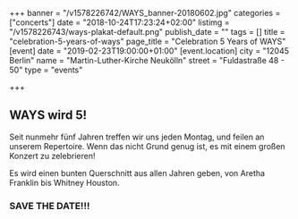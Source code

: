 +++
banner = "/v1578226742/WAYS_banner-20180602.jpg"
categories = ["concerts"]
date = "2018-10-24T17:23:24+02:00"
listimg = "/v1578226743/ways-plakat-default.png"
publish_date = ""
tags = []
title = "celebration-5-years-of-ways"
page_title = "Celebration 5 Years of WAYS"
[event]
date = "2019-02-23T19:00:00+01:00"
[event.location]
city = "12045 Berlin"
name = "Martin-Luther-Kirche Neukölln"
street = "Fuldastraße 48 - 50"
type = "events"

+++
## WAYS wird 5!

Seit nunmehr fünf Jahren treffen wir uns jeden Montag, und feilen an unserem Repertoire. Wenn das nicht Grund genug ist, es mit einem großen Konzert zu zelebrieren!

Es wird einen bunten Querschnitt aus allen Jahren geben, von Aretha Franklin bis Whitney Houston.

### SAVE THE DATE!!!
